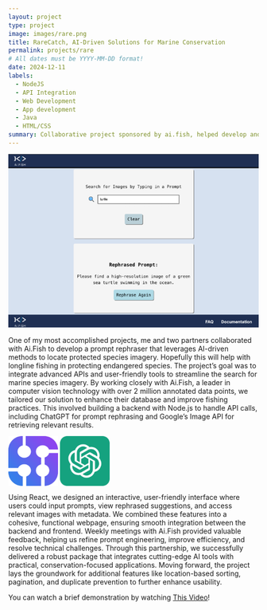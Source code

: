 ```yaml
---
layout: project
type: project
image: images/rare.png
title: RareCatch, AI-Driven Solutions for Marine Conservation
permalink: projects/rare
# All dates must be YYYY-MM-DD format!
date: 2024-12-11
labels:
  - NodeJS
  - API Integration
  - Web Development
  - App development
  - Java
  - HTML/CSS
summary: Collaborative project sponsored by ai.fish, helped develop and create prompt rephrasing, image database tool with Java
---
```


<div>
  <img class="ui image" src="../images/aifish.png">
</div>

One of my most accomplished projects, me and two partners collaborated with Ai.Fish to develop a prompt rephraser that leverages AI-driven methods to locate protected species imagery. Hopefully this will help with longline fishing in protecting endangered species. The project’s goal was to integrate advanced APIs and user-friendly tools to streamline the search for marine species imagery. By working closely with Ai.Fish, a leader in computer vision technology with over 2 million annotated data points, we tailored our solution to enhance their database and improve fishing practices. This involved building a backend with Node.js to handle API calls, including ChatGPT for prompt rephrasing and Google’s Image API for retrieving relevant results.

<div class="ui small rounded images">
  <img class="ui image" src="https://github.com/JohananCS/JohananCS.github.io/blob/master/images/papi.png" width="100" height="100" align="center">
  <img class="ui image" src="https://github.com/JohananCS/JohananCS.github.io/blob/master/images/gpt.png" width="100" height="100" align="center">
</div>

Using React, we designed an interactive, user-friendly interface where users could input prompts, view rephrased suggestions, and access relevant images with metadata. We combined these features into a cohesive, functional webpage, ensuring smooth integration between the backend and frontend. Weekly meetings with Ai.Fish provided valuable feedback, helping us refine prompt engineering, improve efficiency, and resolve technical challenges. Through this partnership, we successfully delivered a robust package that integrates cutting-edge AI tools with practical, conservation-focused applications. Moving forward, the project lays the groundwork for additional features like location-based sorting, pagination, and duplicate prevention to further enhance usability.

You can watch a brief demonstration by watching [This Video](https://drive.google.com/file/d/1SqfEDe2z5M9g59C6tBKdBNDmMggO3TV7/view?usp=sharing)!
